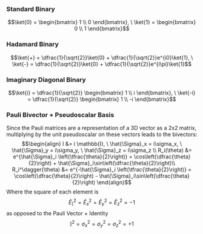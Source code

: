 ### Standard Binary
$$\ket{0} = \begin{bmatrix} 1 \\ 0 \end{bmatrix}, \ \ket{1} = \begin{bmatrix} 0 \\ 1 \end{bmatrix}$$
### Hadamard Binary
$$\ket{+} = \dfrac{1}{\sqrt{2}}\ket{0} + \dfrac{1}{\sqrt{2}}e^{i0}\ket{1}, \ \ket{-} = \dfrac{1}{\sqrt{2}}\ket{0} + \dfrac{1}{\sqrt{2}}e^{i\pi}\ket{1}$$
### Imaginary Diagonal Binary
$$\ket{i} = \dfrac{1}{\sqrt{2}} \begin{bmatrix} 1 \\ i \end{bmatrix}, \ \ket{-i} = \dfrac{1}{\sqrt{2}} \begin{bmatrix} 1 \\ -i \end{bmatrix}$$
### Pauli Bivector + Pseudoscalar Basis
Since the Pauli matrices are a representation of a 3D vector as a 2x2 matrix, multiplying by the unit pseudoscalar on these vectors leads to the bivectors:
$$\begin{align}
I &= i \mathbb{I}, \ \hat{\Sigma}_x = i\sigma_x, \ \hat{\Sigma}_y = i\sigma_y, \ \hat{\Sigma}_z = i\sigma_z \\
R_i(\theta) &= e^{\hat{\Sigma}_i \left(\tfrac{\theta}{2}\right)} = \cos\left(\dfrac{\theta}{2}\right) + \hat{\Sigma}_i\sin\left(\dfrac{\theta}{2}\right)\\
R_i^\dagger(\theta) &= e^{-\hat{\Sigma}_i \left(\tfrac{\theta}{2}\right)} = \cos\left(\dfrac{\theta}{2}\right) - \hat{\Sigma}_i\sin\left(\dfrac{\theta}{2}\right)
\end{align}$$
Where the square of each element is
$$ \hat{E}_\mathbb{I}^2 = \hat{E}_x^2 = \hat{E}_y^2 = \hat{E}_z^2 = -1 $$
as opposed to the Pauli Vector + Identity
$$ \mathbb{I}^2 = \sigma_x^2 = \sigma_y^2 = \sigma_z^2 = +1 $$
